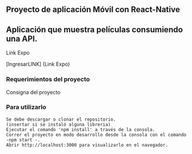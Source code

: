 ## Proyecto de aplicación Móvil con React-Native

## Aplicación que muestra películas consumiendo una API.
Link Expo

[IngresarLINK] (Link Expo)

### Requerimientos del proyecto
Consigna del proyecto

### Para utilizarlo

    Se debe descargar o clonar el repositorio.
    (insertar si se instaló alguna libreria)
    Ejecutar el comando 'npm install' a través de la consola.
    Correr el proyecto en modo desarrollo desde la consola con el comando -npm start -.
    Abrir http://localhost:3000 para visualizarlo en el navegador.
